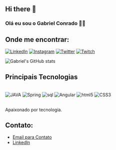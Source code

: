 ## Hi there 👋

### Olá eu sou o Gabriel Conrado 👋🏿

## Onde me encontrar:
[![LinkedIn](https://img.shields.io/badge/LinkedIn-0077B5?style=for-the-badge&logo=linkedin&logoColor=white
)](https://www.linkedin.com/in/gabrielconrado/)
[![Instagram](https://img.shields.io/badge/Instagram-E4405F?style=for-the-badge&logo=instagram&logoColor=white
)](https://www.instagram.com/gabrielcw1_/?hl=pt-br)
[![Twitter](https://img.shields.io/badge/Twitter-1DA1F2?style=for-the-badge&logo=twitter&logoColor=white
)](devilishfps)
[![Twitch](https://img.shields.io/badge/Twitch-9146FF?style=for-the-badge&logo=twitch&logoColor=white
)](https://www.twitch.tv/devilish11_)

![Gabriel's GitHub stats](https://github-readme-stats.vercel.app/api?username=gabrielcw1&show_icons=true&bg_color=00000000)

## Principais Tecnologias
<div style="display: inline_block"><br/>
    <img align="center" alt="JAVA" src="https://img.shields.io/badge/Java-ED8B00?style=for-the-badge&logo=openjdk&logoColor=white" />
    <img align="center" alt="Spring" src="https://img.shields.io/badge/Spring-6DB33F?style=for-the-badge&logo=spring&logoColor=white" />
    <img align="center" alt="sql" src="https://img.shields.io/badge/MySQL-00000F?style=for-the-badge&logo=mysql&logoColor=white" />
    <img align="center" alt="Angular" src="https://img.shields.io/badge/Angular-DD0031?style=for-the-badge&logo=angular&logoColor=white" />
    <img align="center" alt="html5" src="https://img.shields.io/badge/HTML5-E34F26?style=for-the-badge&logo=html5&logoColor=white" />
    <img align="center" alt="CSS3" src="https://img.shields.io/badge/CSS3-1572B6?style=for-the-badge&logo=css3&logoColor=white" />
</div><br/>

Apaixonado por tecnologia.

## Contato:
- [Email para Contato](gabrielconrado898@gmail.com)<br/>
- [Linkedln](https://www.linkedin.com/in/gabrielconrado/)

